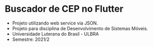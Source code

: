 #  Buscador de CEP no  Flutter

- Projeto utilizando web service via JSON.
- Projeto para disciplina de Desenvolvimento de Sistemas Móveis.
- Universidade Luterana do Brasil - ULBRA
- Semestre: 2021/2
